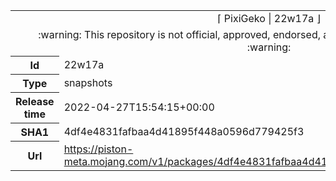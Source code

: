<html><table>
<tr><td colspan="2" align="center"><img width="0" height="0"><br/>⌈ PixiGeko | 22w17a ⌋<br/><img width="0" height="0"></td></tr>
<tr><td colspan="2" align="center"><img width="0" height="0"><br/>
:warning: This repository is not official, approved, endorsed, associated or connected with Mojang :warning:
<br/><img width="0" height="0"></td></tr>
<tr><th>Id</th><td>22w17a</td></tr>
<tr><th>Type</th><td>snapshots</td></tr>
<tr><th>Release time</th><td>2022-04-27T15:54:15+00:00</td></tr>
<tr><th>SHA1</th><td>4df4e4831fafbaa4d41895f448a0596d779425f3</td></tr>
<tr><th>Url</th><td><a href="https://piston-meta.mojang.com/v1/packages/4df4e4831fafbaa4d41895f448a0596d779425f3/22w17a.json">https://piston-meta.mojang.com/v1/packages/4df4e4831fafbaa4d41895f448a0596d779425f3/22w17a.json</a></td></tr>